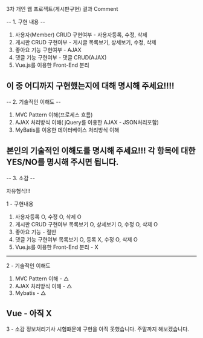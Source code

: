 3차 개인 웹 프로젝트(게시판구현) 결과 Comment

-- 1. 구현 내용 --

1. 사용자(Member) CRUD 구현여부 - 사용자등록, 수정, 삭제 
2. 게시판 CRUD 구현여부 - 게시글 목록보기, 상세보기, 수정, 삭제
3. 좋아요 기능 구현여부 - AJAX
4. 댓글 기능 구현여부 - 댓글 CRUD(AJAX)
5. Vue.js를 이용한 Front-End 분리

이 중 어디까지 구현했는지에 대해 명시해 주세요!!!!
------------------------------------------------------------------

-- 2. 기술적인 이해도 --

1. MVC Pattern 이해(프로세스 흐름)
2. AJAX 처리방식 이해( jQuery를 이용한 AJAX - JSON처리포함)
3. MyBatis를 이용한 데이터베이스 처리방식 이해

본인의 기술적인 이해도를 명시해 주세요!!!
각 항목에 대한 YES/NO를 명시해 주시면 됩니다.
-----------------------------------------------------------------

-- 3. 소감 --

자유형식!!!

1 - 구현내용
1. 사용자등록 O, 수정 O, 삭제 O
2. 게시판 CRUD 구현여부 목록보기 O, 상세보기 O, 수정 O, 삭제 O
3. 좋아요 기능 - 절반
4. 댓글 기능 구현여부 목록보기 O, 등록 X, 수정 O, 삭제 O
5. Vue.js를 이용한 Front-End 분리 - X
----------------------------------------------
2 - 기술적인 이해도 
1. MVC Pattern 이해 - △
2. AJAX 처리방식 이해 - △
3. Mybatis - △

Vue - 아직 X
----------------------------------
3 - 소감
정보처리기사 시험떄문에 구현을 아직 못했습니다. 주말까지 해보겠습니다.
